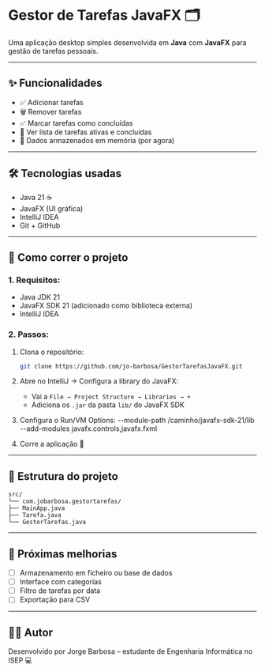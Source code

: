 # Gestor de Tarefas JavaFX 🗂️

Uma aplicação desktop simples desenvolvida em **Java** com **JavaFX** para gestão de tarefas pessoais.

---

## ✨ Funcionalidades

- ✅ Adicionar tarefas
- 🗑️ Remover tarefas
- ✅ Marcar tarefas como concluídas
- 📅 Ver lista de tarefas ativas e concluídas
- 💾 Dados armazenados em memória (por agora)

---

## 🛠️ Tecnologias usadas

- Java 21 ☕
- JavaFX (UI gráfica)
- IntelliJ IDEA
- Git + GitHub

---

## 🚀 Como correr o projeto

### 1. Requisitos:
- Java JDK 21
- JavaFX SDK 21 (adicionado como biblioteca externa)
- IntelliJ IDEA

### 2. Passos:

1. Clona o repositório:
   ```bash
   git clone https://github.com/jo-barbosa/GestorTarefasJavaFX.git

2. Abre no IntelliJ → Configura a library do JavaFX:
    - Vai a `File → Project Structure → Libraries → +`
    - Adiciona os `.jar` da pasta `lib/` do JavaFX SDK

3. Configura o Run/VM Options:
   --module-path /caminho/javafx-sdk-21/lib --add-modules javafx.controls,javafx.fxml


4. Corre a aplicação 🚀

---

## 📁 Estrutura do projeto

```
src/
└── com.jobarbosa.gestortarefas/
├── MainApp.java
├── Tarefa.java
└── GestorTarefas.java
```
---

## 🔧 Próximas melhorias

- [ ] Armazenamento em ficheiro ou base de dados
- [ ] Interface com categorias
- [ ] Filtro de tarefas por data
- [ ] Exportação para CSV

---

## 👨‍💻 Autor

Desenvolvido por Jorge Barbosa – estudante de Engenharia Informática no ISEP 💻  
<!-- LinkedIn: [https://www.linkedin.com/in/teu-link/](https://www.linkedin.com/in/teu-link/) -->

